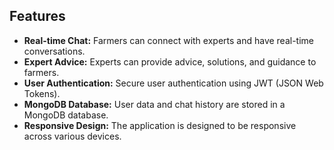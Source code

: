 
## Features
- **Real-time Chat:** Farmers can connect with experts and have real-time conversations.
- **Expert Advice:** Experts can provide advice, solutions, and guidance to farmers.
- **User Authentication:** Secure user authentication using JWT (JSON Web Tokens).
- **MongoDB Database:** User data and chat history are stored in a MongoDB database.
- **Responsive Design:** The application is designed to be responsive across various devices.
